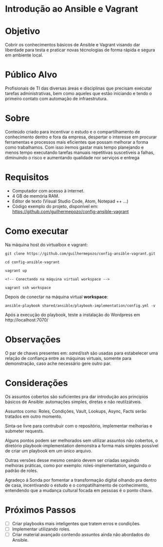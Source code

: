 #  Introdução ao Ansible e Vagrant

# Objetivo

Cobrir os conhecimentos básicos de Ansible e Vagrant visando dar liberdade para testa e praticar novas técnologias de forma rápida e segura em ambiente local. 

# Público Alvo

Profisionais de TI das diversas áreas e disciplinas que precisam executar tarefas administrativas, bem como aqueles que estão iniciando e tendo o primeiro contato com automação de infraestrutura.

# Sobre

Conteúdo criado para incentivar o estudo e o compartilhamento de conhecimento dentro e fora da empresa, despertar o interesse em procurar ferramentas e processos mais eficientes que possam melhorar a forma como trabalhamos. Com isso iremos gastar mais tempo planejando e menos tempo executando tarefas manuais repetitivas suscetíveis a falhas, diminuindo o risco e aumentando qualidade nor serviços e entrega

# Requisitos

- Computador com acesso à internet.
- 4 GB de memória RAM.
- Editor de texto (Visual Studio Code, Atom, Notepad ++ ...)
- Código exemplo do projeto, disponível em: https://github.com/guilhermepozo/config-ansible-vagrant

# Como executar

Na máquina host do virtualbox e vagrant:
    
    git clone https://github.com/guilhermepozo/config-ansible-vagrant.git

    cd config-ansible-vagrant

    vagrant up

    <!-- Conectando na máquina virtual workspace -->

    vagrant ssh workspace
  
Depois de conectar na máquina virtual **workspace**:

    ansible-playbook shared/ansible/playbook-implementation/config.yml -v

Após a execução do playbook, teste a instalação do Wordpress em http://localhost:7070/

# Observações

O par de chaves presentes em: *sared/ssh* são usadas para estabelecer uma relação de confiança entre as máquinas virtuais, somente para demonstração, caso ache necessário gere outro par.

# Considerações

Os assuntos cobertos são suficientes pra dar introdução aos principios básicos de Ansible: automações simples, diretas e não reutilzátveis.

Assuntos como: Roles, Condições, Vault, Lookups, Async, Facts serão tratados em outro momento.

Sinta-se livre para contrubuir com o repositório, implementar melhorias e submeter requests. 

Alguns pontos podem ser melhorados sem utilizar assuntos não cobertos, o diretório playbook-implementation demonstra a forma mais simples possível de criar um playbook em um único arquivo.

Outras versões desse mesmo cenário devem ser criadas seguindo melhoras práticas, como por exemplo: roles-implementation, seguindo o padrão de roles.

Agradeço á Sonda por fomentar a transformação digital olhando pra dentro de casa, 
incentivando o estudo e o compatilhamento de conhecimento, entendendo que a mudança
cultural focada em pessoas é o ponto chave.

# Próximos Passos

- [ ] Criar playbooks mais inteligentes que tratem erros e condições.
- [ ] Implementar utilizando roles.
- [ ] Criar material avançado contendo assuntos ainda não abordados do Ansible.

